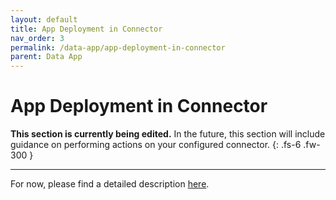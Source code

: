 ```yaml
---
layout: default
title: App Deployment in Connector
nav_order: 3
permalink: /data-app/app-deployment-in-connector
parent: Data App
---
```


# App Deployment in Connector

**This section is currently being edited.** In the future, this section will include guidance on performing actions on your configured connector. 
{: .fs-6 .fw-300 }

---

For now, please find a detailed description [here](https://international-data-spaces-association.github.io/DataspaceConnector/CommunicationGuide/v6/IdsEcosystem/AppStore).